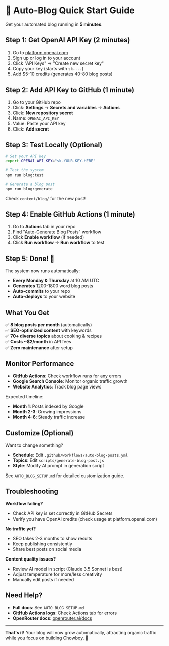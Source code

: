# 🚀 Auto-Blog Quick Start Guide

Get your automated blog running in **5 minutes**.

## Step 1: Get OpenAI API Key (2 minutes)

1. Go to [platform.openai.com](https://platform.openai.com)
2. Sign up or log in to your account
3. Click "API Keys" → "Create new secret key"
4. Copy your key (starts with `sk-...`)
5. Add $5-10 credits (generates 40-80 blog posts)

## Step 2: Add API Key to GitHub (1 minute)

1. Go to your GitHub repo
2. Click: **Settings** → **Secrets and variables** → **Actions**
3. Click: **New repository secret**
4. Name: `OPENAI_API_KEY`
5. Value: Paste your API key
6. Click: **Add secret**

## Step 3: Test Locally (Optional)

```bash
# Set your API key
export OPENAI_API_KEY="sk-YOUR-KEY-HERE"

# Test the system
npm run blog:test

# Generate a blog post
npm run blog:generate
```

Check `content/blog/` for the new post!

## Step 4: Enable GitHub Actions (1 minute)

1. Go to **Actions** tab in your repo
2. Find "Auto-Generate Blog Posts" workflow
3. Click **Enable workflow** (if needed)
4. Click **Run workflow** → **Run workflow** to test

## Step 5: Done! 🎉

The system now runs automatically:
- **Every Monday & Thursday** at 10 AM UTC
- **Generates** 1200-1800 word blog posts
- **Auto-commits** to your repo
- **Auto-deploys** to your website

## What You Get

✅ **8 blog posts per month** (automatically)  
✅ **SEO-optimized content** with keywords  
✅ **70+ diverse topics** about cooking & recipes  
✅ **Costs ~$2/month** in API fees  
✅ **Zero maintenance** after setup  

## Monitor Performance

- **GitHub Actions**: Check workflow runs for any errors
- **Google Search Console**: Monitor organic traffic growth
- **Website Analytics**: Track blog page views

Expected timeline:
- **Month 1**: Posts indexed by Google
- **Month 2-3**: Growing impressions
- **Month 4-6**: Steady traffic increase

## Customize (Optional)

Want to change something?

- **Schedule**: Edit `.github/workflows/auto-blog-posts.yml`
- **Topics**: Edit `scripts/generate-blog-post.js`
- **Style**: Modify AI prompt in generation script

See `AUTO_BLOG_SETUP.md` for detailed customization guide.

## Troubleshooting

**Workflow failing?**
- Check API key is set correctly in GitHub Secrets
- Verify you have OpenAI credits (check usage at platform.openai.com)

**No traffic yet?**
- SEO takes 2-3 months to show results
- Keep publishing consistently
- Share best posts on social media

**Content quality issues?**
- Review AI model in script (Claude 3.5 Sonnet is best)
- Adjust temperature for more/less creativity
- Manually edit posts if needed

## Need Help?

- **Full docs**: See `AUTO_BLOG_SETUP.md`
- **GitHub Actions logs**: Check Actions tab for errors
- **OpenRouter docs**: [openrouter.ai/docs](https://openrouter.ai/docs)

---

**That's it!** Your blog will now grow automatically, attracting organic traffic while you focus on building Chowboy. 🍳

